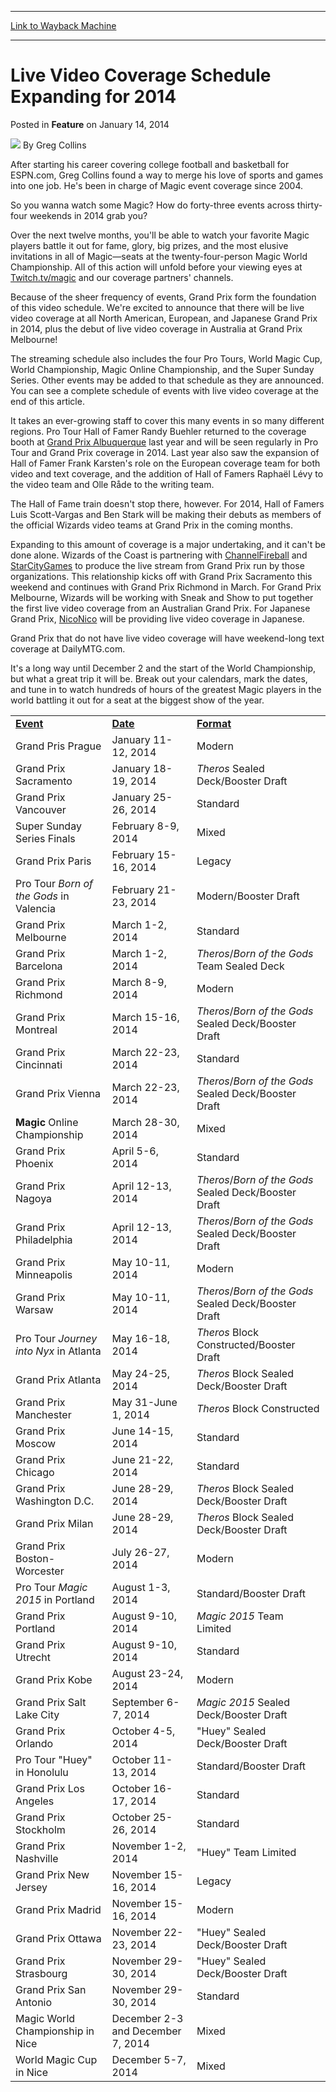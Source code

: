 
---
[Link to Wayback Machine](https://web.archive.org/web/20220520173709/https://magic.wizards.com/en/articles/archive/feature/live-video-coverage-schedule-expanding-2014-2014-01-14)

[_metadata_:author]:- "Greg Collins"
[_metadata_:description]:- "So you wanna watch some Magic? How do forty-three events across thirty-four weekends in 2014 grab you? Over the next twelve months, you'll be able to watch your favorite Magic players battle it out for fame, glory, big prizes, and the most elusive invitations in all of Magic—seats at the twenty-four-person Magic World Championship. All of this action will unfold before your"
[_metadata_:generator]:- "Drupal 7 (http://drupal.org)"
[_metadata_:node]:- "152366"
[_metadata_:publish_date]:- "2014-01-14"
[_metadata_:source]:- "div-main-content"
[_metadata_:title]:- "Live Video Coverage Schedule Expanding for 2014"
[_metadata_:wayback_capture_timestamp]:- "2022-05-20 17:37:09"
[_metadata_:wayback_raw_url]:- "https://web.archive.org/web/20220520173709id_/https://magic.wizards.com/en/articles/archive/feature/live-video-coverage-schedule-expanding-2014-2014-01-14"
[_metadata_:wayback_url]:- "https://magic.wizards.com/en/articles/archive/feature/live-video-coverage-schedule-expanding-2014-2014-01-14"
---


Live Video Coverage Schedule Expanding for 2014
===============================================



 Posted in **Feature**
 on January 14, 2014 






![](https://media.magic.wizards.com/styles/auth_small/public/images/person/authorpic_gregcollins.jpg)
By Greg Collins




After starting his career covering college football and basketball for ESPN.com, Greg Collins found a way to merge his love of sports and games into one job. He's been in charge of Magic event coverage since 2004. 






So you wanna watch some Magic? How do forty-three events across thirty-four weekends in 2014 grab you?


Over the next twelve months, you'll be able to watch your favorite Magic players battle it out for fame, glory, big prizes, and the most elusive invitations in all of Magic—seats at the twenty-four-person Magic World Championship. All of this action will unfold before your viewing eyes at [Twitch.tv/magic](http://www.twitch.tv/magic) and our coverage partners' channels.


Because of the sheer frequency of events, Grand Prix form the foundation of this video schedule. We're excited to announce that there will be live video coverage at all North American, European, and Japanese Grand Prix in 2014, plus the debut of live video coverage in Australia at Grand Prix Melbourne!


The streaming schedule also includes the four Pro Tours, World Magic Cup, World Championship, Magic Online Championship, and the Super Sunday Series. Other events may be added to that schedule as they are announced. You can see a complete schedule of events with live video coverage at the end of this article.


It takes an ever-growing staff to cover this many events in so many different regions. Pro Tour Hall of Famer Randy Buehler returned to the coverage booth at [Grand Prix Albuquerque](http://archive.wizards.com/Magic/Magazine/archive.wizards.com/magic/magazine/article.aspx?x=mtg/daily/eventcoverage/gpabq13/welcome) last year and will be seen regularly in Pro Tour and Grand Prix coverage in 2014. Last year also saw the expansion of Hall of Famer Frank Karsten's role on the European coverage team for both video and text coverage, and the addition of Hall of Famers Raphaël Lévy to the video team and Olle Råde to the writing team.


The Hall of Fame train doesn't stop there, however. For 2014, Hall of Famers Luis Scott-Vargas and Ben Stark will be making their debuts as members of the official Wizards video teams at Grand Prix in the coming months.


Expanding to this amount of coverage is a major undertaking, and it can't be done alone. Wizards of the Coast is partnering with [ChannelFireball](http://store.channelfireball.com/landing) and [StarCityGames](http://www.starcitygames.com/) to produce the live stream from Grand Prix run by those organizations. This relationship kicks off with Grand Prix Sacramento this weekend and continues with Grand Prix Richmond in March. For Grand Prix Melbourne, Wizards will be working with Sneak and Show to put together the first live video coverage from an Australian Grand Prix. For Japanese Grand Prix, [NicoNico](http://www.nicovideo.jp/) will be providing live video coverage in Japanese.


Grand Prix that do not have live video coverage will have weekend-long text coverage at DailyMTG.com.


It's a long way until December 2 and the start of the World Championship, but what a great trip it will be. Break out your calendars, mark the dates, and tune in to watch hundreds of hours of the greatest Magic players in the world battling it out for a seat at the biggest show of the year.




|  |  |  |
| --- | --- | --- |
| [**Event**](http://archive.wizards.com/Magic/Magazine/Article.aspx?x=mtg/daily/feature/282c&tablesort=1)  | [**Date**](http://archive.wizards.com/Magic/Magazine/Article.aspx?x=mtg/daily/feature/282c&tablesort=2)  | [**Format**](http://archive.wizards.com/Magic/Magazine/Article.aspx?x=mtg/daily/feature/282c&tablesort=3)  |
| Grand Pris Prague | January 11-12, 2014 | Modern |
| Grand Prix Sacramento | January 18-19, 2014 | *Theros* Sealed Deck/Booster Draft |
| Grand Prix Vancouver | January 25-26, 2014 | Standard |
| Super Sunday Series Finals | February 8-9, 2014 | Mixed |
| Grand Prix Paris | February 15-16, 2014 | Legacy |
| Pro Tour *Born of the Gods* in Valencia | February 21-23, 2014 | Modern/Booster Draft |
| Grand Prix Melbourne | March 1-2, 2014 | Standard |
| Grand Prix Barcelona | March 1-2, 2014 | *Theros*/*Born of the Gods* Team Sealed Deck |
| Grand Prix Richmond | March 8-9, 2014 | Modern |
| Grand Prix Montreal | March 15-16, 2014 | *Theros*/*Born of the Gods* Sealed Deck/Booster Draft |
| Grand Prix Cincinnati | March 22-23, 2014 | Standard |
| Grand Prix Vienna | March 22-23, 2014 | *Theros*/*Born of the Gods* Sealed Deck/Booster Draft |
| **Magic** Online Championship | March 28-30, 2014 | Mixed |
| Grand Prix Phoenix | April 5-6, 2014 | Standard |
| Grand Prix Nagoya | April 12-13, 2014 | *Theros*/*Born of the Gods* Sealed Deck/Booster Draft |
| Grand Prix Philadelphia | April 12-13, 2014 | *Theros*/*Born of the Gods* Sealed Deck/Booster Draft |
| Grand Prix Minneapolis | May 10-11, 2014 | Modern |
| Grand Prix Warsaw | May 10-11, 2014 | *Theros*/*Born of the Gods* Sealed Deck/Booster Draft |
| Pro Tour *Journey into Nyx* in Atlanta | May 16-18, 2014 | *Theros* Block Constructed/Booster Draft |
| Grand Prix Atlanta | May 24-25, 2014 | *Theros* Block Sealed Deck/Booster Draft |
| Grand Prix Manchester | May 31-June 1, 2014 | *Theros* Block Constructed |
| Grand Prix Moscow | June 14-15, 2014 | Standard |
| Grand Prix Chicago | June 21-22, 2014 | Standard |
| Grand Prix Washington D.C. | June 28-29, 2014 | *Theros* Block Sealed Deck/Booster Draft |
| Grand Prix Milan | June 28-29, 2014 | *Theros* Block Sealed Deck/Booster Draft |
| Grand Prix Boston-Worcester | July 26-27, 2014 | Modern |
| Pro Tour *Magic 2015* in Portland | August 1-3, 2014 | Standard/Booster Draft |
| Grand Prix Portland | August 9-10, 2014 | *Magic 2015* Team Limited |
| Grand Prix Utrecht | August 9-10, 2014 | Standard |
| Grand Prix Kobe | August 23-24, 2014 | Modern |
| Grand Prix Salt Lake City | September 6-7, 2014 | *Magic 2015* Sealed Deck/Booster Draft |
| Grand Prix Orlando | October 4-5, 2014 | "Huey" Sealed Deck/Booster Draft |
| Pro Tour "Huey" in Honolulu | October 11-13, 2014 | Standard/Booster Draft |
| Grand Prix Los Angeles | October 16-17, 2014 | Standard |
| Grand Prix Stockholm | October 25-26, 2014 | Standard |
| Grand Prix Nashville | November 1-2, 2014 | "Huey" Team Limited |
| Grand Prix New Jersey | November 15-16, 2014 | Legacy |
| Grand Prix Madrid | November 15-16, 2014 | Modern |
| Grand Prix Ottawa | November 22-23, 2014 | "Huey" Sealed Deck/Booster Draft |
| Grand Prix Strasbourg | November 29-30, 2014 | "Huey" Sealed Deck/Booster Draft |
| Grand Prix San Antonio | November 29-30, 2014 | Standard |
| Magic World Championship in Nice | December 2-3 and December 7, 2014 | Mixed |
| World Magic Cup in Nice | December 5-7, 2014 | Mixed |







